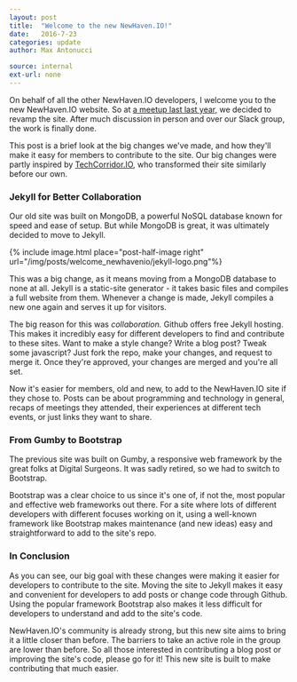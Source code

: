 ```yaml
---
layout: post
title:  "Welcome to the new NewHaven.IO!"
date:   2016-7-23
categories: update
author: Max Antonucci

source: internal
ext-url: none
---
```


On behalf of all the other NewHaven.IO developers, I welcome you to the new NewHaven.IO website. So at [a meetup last last year,](http://www.meetup.com/newhavenio/events/225516517/) we decided to revamp the site. After much discussion in person and over our Slack group, the work is finally done.

This post is a brief look at the big changes we've made, and how they'll make it easy for members to contribute to the site. Our big changes were partly inspired by [TechCorridor.IO](http://techcorridor.io/), who transformed their site similarly before our own.

### Jekyll for Better Collaboration

Our old site was built on MongoDB, a powerful NoSQL database known for speed and ease of setup. But while MongoDB is great, it was ultimately decided to move to Jekyll.

{% include image.html place="post-half-image right" url="/img/posts/welcome_newhavenio/jekyll-logo.png"%}

This was a big change, as it means moving from a MongoDB database to none at all. Jekyll is a static-site generator - it takes basic files and compiles a full website from them. Whenever a change is made, Jekyll compiles a new one again and serves it up for visitors.

The big reason for this was *collaboration.* Github offers free Jekyll hosting. This makes it incredibly easy for different developers to find and contribute to these sites. Want to make a style change? Write a blog post? Tweak some javascript? Just fork the repo, make your changes, and request to merge it. Once they're approved, your changes are merged and you're all set.

Now it's easier for members, old and new, to add to the NewHaven.IO site if they chose to. Posts can be about programming and technology in general, recaps of meetings they attended, their experiences at different tech events, or just links they want to share.

### From Gumby to Bootstrap

The previous site was built on Gumby, a responsive web framework by the great folks at Digital Surgeons. It was sadly retired, so we had to switch to Bootstrap.

Bootstrap was a clear choice to us since it's one of, if not the, most popular and effective web frameworks out there. For a site where lots of different developers with different focuses working on it, using a well-known framework like Bootstrap makes maintenance (and new ideas) easy and straightforward to add to the site's repo.

### In Conclusion

As you can see, our big goal with these changes were making it easier for developers to contribute to the site. Moving the site to Jekyll makes it easy and convenient for developers to add posts or change code through Github. Using the popular framework Bootstrap also makes it less difficult for developers to understand and add to the site's code.

NewHaven.IO's community is already strong, but this new site aims to bring it a little closer than before. The barriers to take an active role in the group are lower than before. So all those interested in contributing a blog post or improving the site's code, please go for it! This new site is built to make contributing that much easier.

